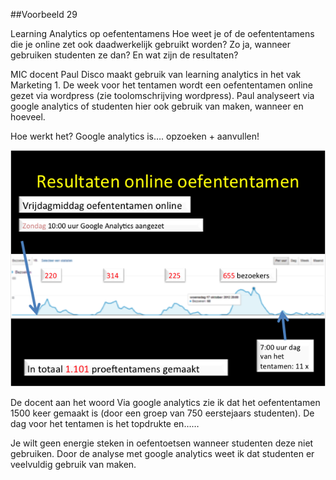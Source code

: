 ##Voorbeeld 29

Learning Analytics op oefententamens
Hoe weet je of de oefententamens die je online zet ook daadwerkelijk gebruikt worden? Zo ja, wanneer gebruiken studenten ze dan? En wat zijn de resultaten?

MIC docent Paul Disco maakt gebruik van learning analytics in het vak Marketing 1. De week voor het tentamen wordt een oefententamen online gezet via wordpress (zie toolomschrijving wordpress). Paul analyseert via google analytics of studenten hier ook gebruik van maken, wanneer en hoeveel. 

Hoe werkt het? 
Google analytics is…. opzoeken + aanvullen!

![afbeelding](untitled.png)

De docent aan het woord
Via google analytics zie ik dat het oefententamen 1500 keer gemaakt is (door een groep van 750 eerstejaars studenten).  De dag voor het tentamen is het topdrukte en……

 

Je wilt geen energie steken in oefentoetsen wanneer studenten deze niet gebruiken. Door de analyse met google analytics weet ik dat studenten er veelvuldig gebruik van maken. 
